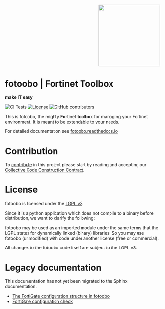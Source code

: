 <p style="text-align: right"><img src=docs/source/fotoobo.png width="200px"></p>

# fotoobo | Fortinet Toolbox
**make IT easy**

![CI Tests](https://github.com/migros/fotoobo/actions/workflows/tests.yaml/badge.svg)
[![License](https://img.shields.io/github/license/migros/fotoobo)](https://github.com/migros/fotoobo/blob/main/LICENSE)
![GitHub contributors](https://img.shields.io/github/contributors/migros/fotoobo)

This is fotoobo, the mighty **Fo**rtinet **too**l**bo**x for managing your Fortinet environment. It
is meant to be extendable to your needs.

For detailed documentation see [fotoobo.readthedocs.io](https://fotoobo.readthedocs.io/)


# Contribution

To [contribute](CONTRIBUTING.md) in this project please start by reading and accepting our
[Collective Code Construction Contract](https://fotoobo.readthedocs.io/en/latest/developer/c4.html).


# License

fotoobo is licensed under the [LGPL v3](https://www.gnu.org/licenses/lgpl-3.0.html.en).

Since it is a python application which does not compile to a binary before distribution, we want to
clarify the following:

fotoobo may be used as an imported module under the same terms that the LGPL states for dynamically
linked (binary) libraries. So you may use fotoobo (unmodified) with code under another license (free
or commercial).

All changes to the fotoobo code itself are subject to the LGPL v3.

# Legacy documentation

This documentation has not yet been migrated to the Sphinx documentation.

- [The FortiGate configuration structure in fotoobo](docs_legacy/fortinet/fortigate_config.md)
- [FortiGate configuration check](docs_legacy/fortinet/fortigate_config_check.md)
